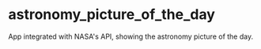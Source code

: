 # astronomy_picture_of_the_day
 App integrated with NASA's API, showing the astronomy picture of the day.
